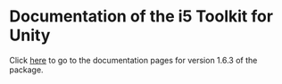 # Documentation of the i5 Toolkit for Unity

Click [here](https://rwth-acis.github.io/i5-Toolkit-for-Unity/1.6.3/index.html) to go to the documentation pages for version 1.6.3 of the package.